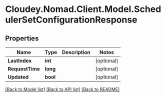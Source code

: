 # Cloudey.Nomad.Client.Model.SchedulerSetConfigurationResponse

## Properties

Name | Type | Description | Notes
------------ | ------------- | ------------- | -------------
**LastIndex** | **int** |  | [optional] 
**RequestTime** | **long** |  | [optional] 
**Updated** | **bool** |  | [optional] 

[[Back to Model list]](../README.md#documentation-for-models) [[Back to API list]](../README.md#documentation-for-api-endpoints) [[Back to README]](../README.md)

